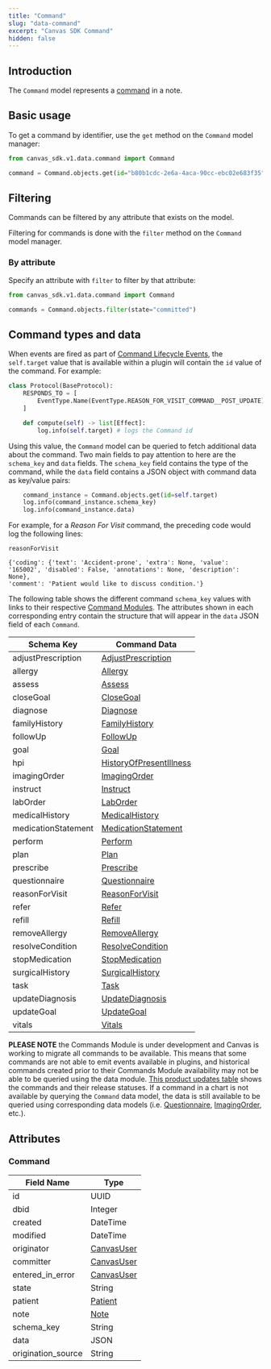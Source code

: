 ```yaml
---
title: "Command"
slug: "data-command"
excerpt: "Canvas SDK Command"
hidden: false
---
```


## Introduction

The `Command` model represents a [command](/sdk/commands/) in a note.

## Basic usage

To get a command by identifier, use the `get` method on the `Command` model manager:

```python
from canvas_sdk.v1.data.command import Command

command = Command.objects.get(id="b80b1cdc-2e6a-4aca-90cc-ebc02e683f35")
```

## Filtering

Commands can be filtered by any attribute that exists on the model.

Filtering for commands is done with the `filter` method on the `Command` model manager.

### By attribute

Specify an attribute with `filter` to filter by that attribute:

```python
from canvas_sdk.v1.data.command import Command

commands = Command.objects.filter(state="committed")
```

## Command types and data

When events are fired as part of [Command Lifecycle Events](/sdk/events/#command-lifecycle-events), the `self.target` value that is available within a plugin will contain the `id` value of the command. For example:

```python
class Protocol(BaseProtocol):
    RESPONDS_TO = [
        EventType.Name(EventType.REASON_FOR_VISIT_COMMAND__POST_UPDATE),
    ]

    def compute(self) -> list[Effect]:
        log.info(self.target) # logs the Command id
```

Using this value, the `Command` model can be queried to fetch additional data about the command. Two main fields to pay attention to here are the `schema_key` and `data` fields. The `schema_key` field contains the type of the command, while the `data` field contains a JSON object with command data as key/value pairs:

```python
    command_instance = Command.objects.get(id=self.target)
    log.info(command_instance.schema_key)
    log.info(command_instance.data)
```

For example, for a _Reason For Visit_ command, the preceding code would log the following lines:

```
reasonForVisit

{'coding': {'text': 'Accident-prone', 'extra': None, 'value': '165002', 'disabled': False, 'annotations': None, 'description': None},
'comment': 'Patient would like to discuss condition.'}
```

The following table shows the different command `schema_key` values with links to their respective [Command Modules](/sdk/commands). The attributes shown in each corresponding entry contain the structure that will appear in the `data` JSON field of each `Command`.

| Schema Key          | Command Data                                                     |
|---------------------|------------------------------------------------------------------|
| adjustPrescription  | [AdjustPrescription](/sdk/commands/#adjustprescription)          |
| allergy             | [Allergy](/sdk/commands/#allergy)                                |
| assess              | [Assess](/sdk/commands/#assess)                                  |
| closeGoal           | [CloseGoal](/sdk/commands/#closegoal)                            |
| diagnose            | [Diagnose](/sdk/commands/#diagnose)                              |
| familyHistory       | [FamilyHistory](/sdk/commands/#familyhistory)                    |
| followUp            | [FollowUp](/sdk/commands/#followUp)                              |
| goal                | [Goal](/sdk/commands/#goal)                                      |
| hpi                 | [HistoryOfPresentIllness](/sdk/commands/#historyofpresentillness) |
| imagingOrder        | [ImagingOrder](/sdk/commands/#imagingorder)                      |
| instruct            | [Instruct](/sdk/commands/#instruct)                              |
| labOrder            | [LabOrder](/sdk/commands/#laborder)                              |
| medicalHistory      | [MedicalHistory](/sdk/commands/#medicalhistory)                  |
| medicationStatement | [MedicationStatement](/sdk/commands/#medicationstatement)        |
| perform             | [Perform](/sdk/commands/#perform)                                |
| plan                | [Plan](/sdk/commands/#plan)                                      |
| prescribe           | [Prescribe](/sdk/commands/#prescribe)                            |
| questionnaire       | [Questionnaire](/sdk/commands/#questionnaire)                    |
| reasonForVisit      | [ReasonForVisit](/sdk/commands/#reasonforvisit)                  |
| refer               | [Refer](/sdk/commands/#refer)                                    |
| refill              | [Refill](/sdk/commands/#refill)                                  |
| removeAllergy       | [RemoveAllergy](/sdk/commands/#removeallergy)                    |
| resolveCondition    | [ResolveCondition](/sdk/commands/#resolvecondition)              |
| stopMedication      | [StopMedication](/sdk/commands/#stopmedication)                  |
| surgicalHistory     | [SurgicalHistory](/sdk/commands/#surgicalhistory)                |
| task                | [Task](/sdk/commands/#task)                                      |
| updateDiagnosis     | [UpdateDiagnosis](/sdk/commands/#updatediagnosis)                |
| updateGoal          | [UpdateGoal](/sdk/commands/#updategoal)                          |
| vitals              | [Vitals](/sdk/commands/#vitals)                                  |

__PLEASE NOTE__ the Commands Module is under development and Canvas is working to migrate all commands to be available. This means that some commands are not able to emit events available in plugins, and historical commands created prior to their Commands Module availability may not be able to be queried using the data module. [This product updates table](/product-updates/commands-module/) shows the commands and their release statuses.  If a command in a chart is not available by querying the `Command` data model, the data is still available to be queried using corresponding data models (i.e. [Questionnaire](/sdk/data-questionnaire/), [ImagingOrder](/sdk/data-imaging/), etc.).

## Attributes

### Command

| Field Name         | Type                                  |
|--------------------|---------------------------------------|
| id                 | UUID                                  |
| dbid               | Integer                               |
| created            | DateTime                              |
| modified           | DateTime                              |
| originator         | [CanvasUser](/sdk/data-canvasuser)    |
| committer          | [CanvasUser](/sdk/data-canvasuser)    |
| entered_in_error   | [CanvasUser](/sdk/data-canvasuser)    |
| state              | String                                |
| patient            | [Patient](/sdk/data-patient/#patient) |
| note               | [Note](/sdk/data-note/#note)          |
| schema_key         | String                                |
| data               | JSON                                  |
| origination_source | String                                |

<br/>
<br/>
<br/>
